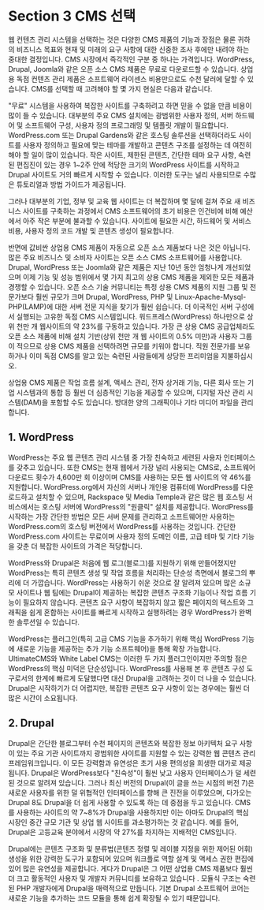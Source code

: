 # Section 3 CMS 선택

웹 컨텐츠 관리 시스템을 선택하는 것은 다양한 CMS 제품의 기능과 장점은 물론 귀하의 비즈니스 목표와 현재 및 미래의 요구 사항에 대한 신중한 조사 후에만 내려야 하는 중대한 결정입니다. CMS 시장에서 즉각적인 구분 중 하나는 가격입니다. WordPress, Drupal, Joomla와 같은 오픈 소스 CMS 제품은 무료로 다운로드할 수 있습니다. 상업용 독점 컨텐츠 관리 제품은 소프트웨어 라이센스 비용만으로도 수천 달러에 달할 수 있습니다. CMS를 선택할 때 고려해야 할 몇 가지 현실은 다음과 같습니다.

"무료" 시스템을 사용하여 복잡한 사이트를 구축하려고 하면 믿을 수 없을 만큼 비용이 많이 들 수 있습니다. 대부분의 주요 CMS 설치에는 광범위한 사용자 정의, 서버 하드웨어 및 소프트웨어 구성, 사용자 정의 프로그래밍 및 템플릿 개발이 필요합니다. WordPress.com 또는 Drupal Gardens와 같은 호스팅 솔루션을 선택하더라도 사이트를 사용자 정의하고 필요에 맞는 테마를 개발하고 콘텐츠 구조를 설정하는 데 여전히 해야 할 일이 많이 있습니다. 작은 사이트, 제한된 콘텐츠, 간단한 테마 요구 사항, 숙련된 편집진이 있는 경우 1~2주 안에 적당한 크기의 WordPress 사이트를 시작하고 Drupal 사이트도 거의 빠르게 시작할 수 있습니다. 이러한 도구는 널리 사용되므로 수많은 튜토리얼과 방법 가이드가 제공됩니다.

그러나 대부분의 기업, 정부 및 교육 웹 사이트는 더 복잡하며 몇 달에 걸쳐 주요 새 비즈니스 사이트를 구축하는 과정에서 CMS 소프트웨어의 초기 비용은 인건비에 비해 예산에서 아주 작은 부분에 불과할 수 있습니다. 사이트에 필요한 시간, 하드웨어 및 서비스 비용, 사용자 정의 코드 개발 및 콘텐츠 생성이 필요합니다.

반면에 값비싼 상업용 CMS 제품이 자동으로 오픈 소스 제품보다 나은 것은 아닙니다. 많은 주요 비즈니스 및 소비자 사이트는 오픈 소스 CMS 소프트웨어를 사용합니다. Drupal, WordPress 또는 Joomla와 같은 제품은 지난 10년 동안 엄청나게 개선되었으며 이제 기능 및 성능 범위에서 몇 가지 최고의 상용 CMS 제품을 제외한 모든 제품과 경쟁할 수 있습니다. 오픈 소스 기술 커뮤니티는 특정 상용 CMS 제품의 지원 그룹 및 전문가보다 훨씬 규모가 크며 Drupal, WordPress, PHP 및 Linux-Apache-Mysql-PHP(LAMP)에 대한 서버 전문 지식을 찾기가 훨씬 쉽습니다. 더 이국적인 서버 구성에서 실행되는 고유한 독점 CMS 시스템입니다. 워드프레스(WordPress) 하나만으로 상위 천만 개 웹사이트의 약 23%를 구동하고 있습니다. 가장 큰 상용 CMS 공급업체라도 오픈 소스 제품에 비해 설치 기반(상위 천만 개 웹 사이트의 0.5% 미만)과 사용자 그룹이 적으므로 상용 CMS 제품을 선택하려면 규모를 키워야 합니다. 직원 전문가를 보유하거나 이미 독점 CMS를 알고 있는 숙련된 사람들에게 상당한 프리미엄을 지불하십시오.

상업용 CMS 제품은 작업 흐름 설계, 액세스 관리, 전자 상거래 기능, 다른 회사 또는 기업 시스템과의 통합 등 훨씬 더 심층적인 기능을 제공할 수 있으며, 디지털 자산 관리 시스템(DAM)을 포함할 수도 있습니다. 방대한 양의 그래픽이나 기타 미디어 파일을 관리합니다.

## 1. WordPress

WordPress는 주요 웹 콘텐츠 관리 시스템 중 가장 친숙하고 세련된 사용자 인터페이스를 갖추고 있습니다. 또한 CMS는 현재 웹에서 가장 널리 사용되는 CMS로, 소프트웨어 다운로드 횟수가 4,600만 회 이상이며 CMS를 사용하는 모든 웹 사이트의 약 46%를 지원합니다. WordPress.org에서 자신의 서버나 개인용 컴퓨터에 WordPress를 다운로드하고 설치할 수 있으며, Rackspace 및 Media Temple과 같은 많은 웹 호스팅 서비스에서는 호스팅 서버에 WordPress의 "원클릭" 설치를 제공합니다. WordPress를 시작하는 가장 간단한 방법은 모든 서버 문제를 관리하고 소프트웨어만 사용하는 WordPress.com의 호스팅 버전에서 WordPress를 사용하는 것입니다. 간단한 WordPress.com 사이트는 무료이며 사용자 정의 도메인 이름, 고급 테마 및 기타 기능을 갖춘 더 복잡한 사이트의 가격은 적당합니다.

WordPress와 Drupal은 처음에 웹 로그(블로그)를 지원하기 위해 만들어졌지만 WordPress는 특히 콘텐츠 생성 및 작업 흐름을 처리하는 단순성 측면에서 블로그의 뿌리에 더 가깝습니다. WordPress는 사용하기 쉬운 것으로 잘 알려져 있으며 많은 소규모 사이트나 웹 팀에는 Drupal이 제공하는 복잡한 콘텐츠 구조화 기능이나 작업 흐름 기능이 필요하지 않습니다. 콘텐츠 요구 사항이 복잡하지 않고 짧은 페이지의 텍스트와 그래픽을 쉽게 혼합하는 사이트를 빠르게 시작하고 실행하려는 경우 WordPress가 완벽한 솔루션일 수 있습니다.

WordPress는 플러그인(특히 고급 CMS 기능을 추가하기 위해 핵심 WordPress 기능에 새로운 기능을 제공하는 추가 기능 소프트웨어)을 통해 확장 가능합니다. UltimateCMS와 White Label CMS는 이러한 두 가지 플러그인이지만 주의할 점은 WordPress의 핵심 미덕은 단순성입니다. WordPress를 사용해 본 후 콘텐츠 구성 도구로서의 한계에 빠르게 도달했다면 대신 Drupal을 고려하는 것이 더 나을 수 있습니다. Drupal은 시작하기가 더 어렵지만, 복잡한 콘텐츠 요구 사항이 있는 경우에는 훨씬 더 많은 시간이 소요됩니다.

## 2. Drupal

Drupal은 간단한 블로그부터 수천 페이지의 콘텐츠와 복잡한 정보 아키텍처 요구 사항이 있는 주요 기관 사이트까지 광범위한 사이트를 지원할 수 있는 강력한 웹 콘텐츠 관리 프레임워크입니다. 이 모든 강력함과 유연성은 초기 사용 편의성을 희생한 대가로 제공됩니다. Drupal은 WordPress보다 "친숙성"이 훨씬 낮고 사용자 인터페이스가 덜 세련된 것으로 알려져 있습니다. 그러나 최신 버전의 Drupal(이 글을 쓰는 시점의 버전 7)은 새로운 사용자를 위한 덜 위협적인 인터페이스를 향해 큰 진전을 이루었으며, 다가오는 Drupal 8도 Drupal을 더 쉽게 사용할 수 있도록 하는 데 중점을 두고 있습니다. CMS를 사용하는 사이트의 약 7~8%가 Drupal을 사용하지만 이는 아마도 Drupal의 핵심 시장인 중간 규모 기관 및 상업 웹 사이트를 과소평가하는 것 같습니다. 예를 들어, Drupal은 고등교육 분야에서 시장의 약 27%를 차지하는 지배적인 CMS입니다.

Drupal에는 콘텐츠 구조화 및 분류법(콘텐츠 정렬 및 레이블 지정을 위한 제어된 어휘) 생성을 위한 강력한 도구가 포함되어 있으며 워크플로 역할 설계 및 액세스 권한 편집에 있어 많은 유연성을 제공합니다. 게다가 Drupal은 그 어떤 상업용 CMS 제품보다 훨씬 더 크고 활동적인 사용자 및 개발자 커뮤니티를 보유하고 있습니다 . 모듈식 구조는 숙련된 PHP 개발자에게 Drupal을 매력적으로 만듭니다. 기본 Drupal 소프트웨어 코어는 새로운 기능을 추가하는 코드 모듈을 통해 쉽게 확장될 수 있기 때문입니다.
